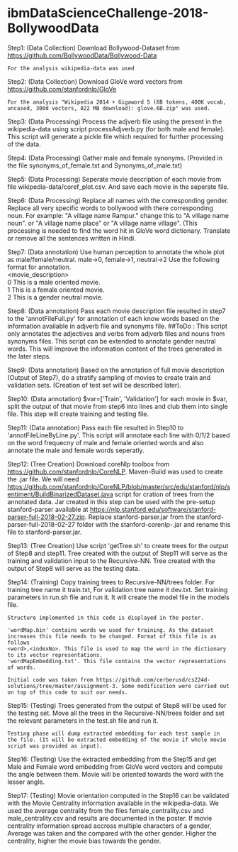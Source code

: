 # ibmDataScienceChallenge-2018-BollywoodData

Step1: (Data Collection)
Download Bollywood-Dataset from
    https://github.com/BollywoodData/Bollywood-Data

    For the analysis wikipedia-data was used

Step2: (Data Collection)
Download GloVe word vectors from
    https://github.com/stanfordnlp/GloVe

    For the analysis "Wikipedia 2014 + Gigaword 5 (6B tokens, 400K vocab, uncased, 300d vectors, 822 MB download): glove.6B.zip" was used.

Step3: (Data Processing)
    Process the adjverb file using the present in the wikipedia-data using script processAdjverb.py (for both male and female). This script will generate a pickle file which required for further processing of the data.

Step4: (Data Processing)
    Gather male and female synonyms. (Provided in the file synonyms_of_female.txt and Synonyms_of_male.txt)

Step5: (Data Processing)
    Seperate movie description of each movie from file wikipedia-data/coref_plot.csv. And save each movie in the seperate file.

Step6: (Data Processing)
    Replace all names with the corresponding gender.
    Replace all very specific words to bollywood with there corresponding noun. For example: "A village name Rampur." change this to "A village name noun". or "A village name place" or "A village name village". (This processing is needed to find the word hit in GloVe word dictionary.
    Translate or remove all the sentences written in Hindi.

Step7: (Data annotation)
    Use human perception to annotate the whole plot as male/female/neutral. male->0, female->1, neutral->2
    Use the following format for annotation.<br/>
    <annotations> <movie_description><br/>
    0 This is a male oriented movie.<br/>
    1 This is a female oriented movie.<br/>
    2 This is a gender neutral movie.<br/>

Step8: (Data annotation)
    Pass each movie description file resulted in step7 to the 'annotFileFull.py' for annotation of each know words based on the information available in adjverb file and synonyms file.
    ##ToDo : This script only annotates the adjectives and verbs from adjverb files and nouns from synonyms files. This script can be extended to annotate gender neutral words. This will improve the information content of the trees generated in the later steps.

Step9: (Data annotation)
    Based on the annotation of full movie description (Output of Step7), do a stratify sampling of movies to create train and validation sets. (Creation of test set will be described later).

Step10: (Data annotation)
    $var=['Train', 'Validation']
    for each movie in $var, split the output of that movie from step6 into lines and club them into single file.
    This step will create training and testing file.

Step11: (Data annotation)
    Pass each file resulted in Step10 to 'annotFileLineByLine.py'. This script will annotate each line with 0/1/2 based on the word frequecny of male and female oriented words and also annotate the male and female words seperatly.

Step12: (Tree Creation)
    Download coreNlp toolbox from https://github.com/stanfordnlp/CoreNLP. Maven-Build was used to create the .jar file. We will need https://github.com/stanfordnlp/CoreNLP/blob/master/src/edu/stanford/nlp/sentiment/BuildBinarizedDataset.java script for cration of trees from the annotated data. Jar created in this step can be used with the pre-setup stanford-parser available at https://nlp.stanford.edu/software/stanford-parser-full-2018-02-27.zip. Replace stanford-parser.jar from the stanford-parser-full-2018-02-27 folder with the stanford-corenlp-<build-version>.jar and rename this file to stanford-parser.jar.

Step13: (Tree Creation)
    Use script 'getTree.sh' to create trees for the output of Step8 and step11.
    Tree created with the output of Step11 will serve as the training and validation input to the Recursive-NN.
    Tree created with the output of Step8 will serve as the testing data.

Step14: (Training)
    Copy training trees to Recursive-NN/trees folder. For training tree name it train.txt, For validation tree name it dev.txt.
    Set training parameters in run.sh file and run it. It will create the model file in the models file.

    Structure implemented in this code is displayed in the poster.

    'wordMap.bin' contains words we used for training. As the dataset increases this file needs to be changed. Format of this file is as follows
    <word>,<indexNo>. This file is used to map the word in the dictionary to its vector representations.
    'wordMapEmbedding.txt'. This file contains the vector representations of words.

    Initial code was taken from https://github.com/cerberusd/cs224d-solutions/tree/master/assignment-3. Some modification were carried out on top of this code to suit our needs.

Step15: (Testing)
    Trees generated from the output of Step8 will be used for the testing set. Move all the trees in the Recursive-NN/trees folder and set the relevant parameters in the test.sh file and run it.

    Testing phase will dump extracted embedding for each test sample in the file. (It will be extracted embedding of the movie if whole movie script was provided as input).

Step16: (Testing)
    Use the extracted embedding from the Step15 and get Male and Female word embedding from GloVe word vectors and compute the angle between them. Movie will be oriented towards the word with the lesser angle.

Step17: (Testing)
    Movie orientation computed in the Step16 can be validated with the Movie Centrality information available in the wikipedia-data. We used the average centrality from the files female_centrality.csv and male_centrality.csv and results are documented in the poster. If movie centrality information spread accross multiple characters of a gender, Average was taken and the compared with the other gender. Higher the centrality, higher the movie bias towards the gender.





